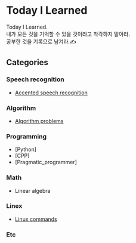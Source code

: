 # Today I Learned
Today I Learned.  
내가 모든 것을 기억할 수 있을 것이라고 착각하지 말아라.  
공부한 것을 기록으로 남겨라.✍
## Categories
### Speech recognition
- [Accented speech recognition](https://github.com/biscayan/TIL/tree/master/Speech%20recognition/Accented%20speech%20recognition)
### Algorithm
- [Algorithm problems](https://github.com/biscayan/TIL/tree/master/Algorithm/Algorithm%20problems)
### Programming
- [Python]
- [CPP]
- [Pragmatic_programmer]
### Math
- Linear algebra
### Linex
- [Linux commands](https://github.com/biscayan/TIL/tree/master/Linux/Linux%20commands)
### Etc